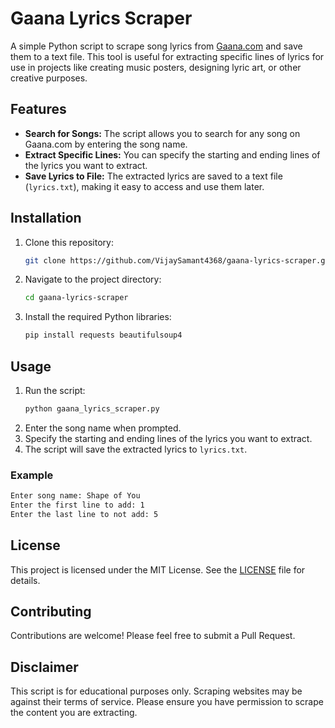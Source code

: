 # Gaana Lyrics Scraper

A simple Python script to scrape song lyrics from [Gaana.com](https://gaana.com) and save them to a text file. This tool is useful for extracting specific lines of lyrics for use in projects like creating music posters, designing lyric art, or other creative purposes.

## Features

- **Search for Songs:** The script allows you to search for any song on Gaana.com by entering the song name.
- **Extract Specific Lines:** You can specify the starting and ending lines of the lyrics you want to extract.
- **Save Lyrics to File:** The extracted lyrics are saved to a text file (`lyrics.txt`), making it easy to access and use them later.

## Installation

1. Clone this repository:
    ```bash
    git clone https://github.com/VijaySamant4368/gaana-lyrics-scraper.git
    ```
2. Navigate to the project directory:
    ```bash
    cd gaana-lyrics-scraper
    ```
3. Install the required Python libraries:
    ```bash
    pip install requests beautifulsoup4
    ```

## Usage

1. Run the script:
    ```bash
    python gaana_lyrics_scraper.py
    ```
2. Enter the song name when prompted.
3. Specify the starting and ending lines of the lyrics you want to extract.
4. The script will save the extracted lyrics to `lyrics.txt`.

### Example

```bash
Enter song name: Shape of You
Enter the first line to add: 1
Enter the last line to not add: 5
```
## License

This project is licensed under the MIT License. See the [LICENSE](https://github.com/VijaySamant4368/LyricScrapper/blob/main/LICENSE.md) file for details.

## Contributing

Contributions are welcome! Please feel free to submit a Pull Request.

## Disclaimer

This script is for educational purposes only. Scraping websites may be against their terms of service. Please ensure you have permission to scrape the content you are extracting.
